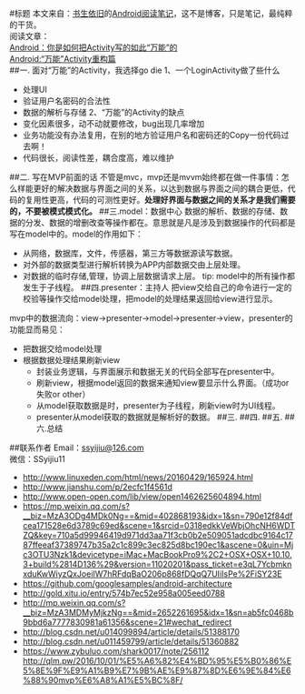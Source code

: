 #标题
本文来自：[书生依旧](https://github.com/ssyijiu)的[Android阅读笔记](https://github.com/ssyijiu/Android-ReadingNotes)，这不是博客，只是笔记，最纯粹的干货。     
阅读文章：  
[Android：你是如何把Activity写的如此“万能”的](http://www.jianshu.com/p/37892b4193a7)  
[Android:“万能”Activity重构篇](http://www.jianshu.com/p/37892b4193a7)  
##一. 面对“万能”的Activity，我选择go die
1、一个LoginActivity做了些什么
- 处理UI
- 验证用户名密码的合法性
- 数据的解析与存储
2、“万能”的Activity的缺点
- 变化因素很多，动不动就要修改，bug出现几率增加
- 业务功能没有办法复用，在别的地方验证用户名和密码还的Copy一份代码过去啊！
- 代码很长，阅读性差，耦合度高，难以维护

##二. 写在MVP前面的话
不管是mvc，mvp还是mvvm始终都在做一件事情：怎么样能更好的解决数据与界面之间的关系，以达到数据与界面之间的耦合更低，代码的复用性更高，代码的可测性更好。**处理好界面与数据之间的关系才是我们需要的，不要被模式模式化。**
##三.model：数据中心
数据的解析、数据的存储、数据的分发、数据的增删改查等操作都在。意思就是凡是涉及到数据操作的代码都是写在model中的。model的作用如下：
- 从网络，数据库，文件，传感器，第三方等数据源读写数据。
- 对外部的数据类型进行解析转换为APP内部数据交由上层处理。
- 对数据的临时存储,管理，协调上层数据请求上层。
tip: model中的所有操作都发生于子线程。
##四.presenter：主持人
把view交给自己的命令进行一定的校验等操作交给model处理，把model的处理结果返回给view进行显示。

mvp中的数据流向：view->presenter->model->presenter->view，presenter的功能显而易见：
- 把数据交给model处理
- 根据数据处理结果刷新view
    - 封装业务逻辑，与界面展示和数据无关的代码全部写在presenter中。
    - 刷新view，根据model返回的数据来通知view要显示什么界面。（成功or失败or other）
    - 从model获取数据是时，presenter为子线程，刷新view时为UI线程。
    - presenter从model获取的数据就是解析好的数据。
##三.
##四.
##五.
##六.总结

##联系作者
Email：ssyijiu@126.com   
微信：SSyijiu11



- http://www.linuxeden.com/html/news/20160429/165924.html
- http://www.jianshu.com/p/2ecfc1f4561d
- http://www.open-open.com/lib/view/open1462625604894.html
- https://mp.weixin.qq.com/s?__biz=MzA3ODg4MDk0Ng==&mid=402868193&idx=1&sn=790e12f84dfcea171528e6d3789c69ed&scene=1&srcid=0318edkkVeWbjOhcNH6WDTZQ&key=710a5d99946419d971dd3aa71f3cb0b2e509051adcdbc9164c1787ffeeaf37389747b35a2c1c899c3ec825d8bc190ec1&ascene=0&uin=Mjc3OTU3Nzk1&devicetype=iMac+MacBookPro9%2C2+OSX+OSX+10.10.3+build%2814D136%29&version=11020201&pass_ticket=e3qL7YcbmknxduKwWiyzQxJoeiIW7hRFdqBaO206p868fDQqQ7UIiIsPe%2FiSY23E
- https://github.com/googlesamples/android-architecture
- http://gold.xitu.io/entry/574b7ec52e958a005eed0788
- http://mp.weixin.qq.com/s?__biz=MzA3MDMyMjkzNg==&mid=2652261695&idx=1&sn=ab5fc0468b9bbd6a7777830981a61356&scene=21#wechat_redirect
- http://blog.csdn.net/u014099894/article/details/51388170
- http://blog.csdn.net/u011459799/article/details/51360882
- https://www.zybuluo.com/shark0017/note/256112
http://qlm.pw/2016/10/01/%E5%A6%82%E4%BD%95%E5%B0%86%E5%8E%9F%E9%A1%B9%E7%9B%AE%E9%87%8D%E6%9E%84%E6%88%90mvp%E6%A8%A1%E5%BC%8F/



